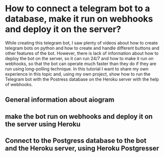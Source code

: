 # How to connect a telegram bot to a database, make it run on webhooks and deploy it on the server?

While creating this telegram bot, I saw plenty of videos about how to create telegram bots on python and how to create and handle different buttons and other features of the bot. However, there is lack of information about how to deploy the bot on the server, so it can run 24/7 and how to make it run on webhooks, so that the bot can operate much faster than they do if they are run using long-polling technique. In this tutorial I want to share my own experience in this topic and, using my own project, show how to run the Telegram bot with the Postress database on the Heroku server with the help of webhooks. 

## General information about aiogram

## make the bot run on webhooks and deploy it on the server using Heroku

## Connect to the Postgress database to the bot and the Heroku server, using Heroku Postgresser
